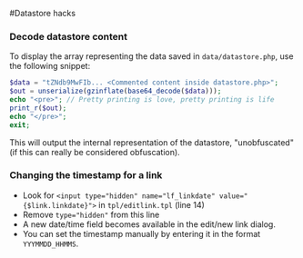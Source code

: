 #Datastore hacks
### Decode datastore content
To display the array representing the data saved in `data/datastore.php`, use the following snippet:

```php
$data = "tZNdb9MwFIb... <Commented content inside datastore.php>";
$out = unserialize(gzinflate(base64_decode($data)));
echo "<pre>"; // Pretty printing is love, pretty printing is life
print_r($out);
echo "</pre>";
exit;
```
This will output the internal representation of the datastore, "unobfuscated" (if this can really be considered obfuscation).

### Changing the timestamp for a link
* Look for `<input type="hidden" name="lf_linkdate" value="{$link.linkdate}">` in `tpl/editlink.tpl` (line 14)
* Remove `type="hidden"` from this line
* A new date/time field becomes available in the edit/new link dialog.
* You can set the timestamp manually by entering it in the format `YYYMMDD_HHMMS`.
